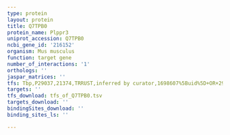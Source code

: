 ```yaml
---
type: protein
layout: protein
title: Q7TPB0
protein_name: Plppr3
uniprot_accession: Q7TPB0
ncbi_gene_id: '216152'
organism: Mus musculus
function: target gene
number_of_interactions: '1'
orthologs: ''
jaspar_matrices: ''
tfs: Tbp,P29037,21374,TRRUST,inferred by curator,1698607%5Buid%5D+OR+29087512%5Buid%5D,Yes
targets: ''
tfs_download: tfs_of_Q7TPB0.tsv
targets_download: ''
bindingSites_download: ''
binding_sites_ls: ''

---
```

